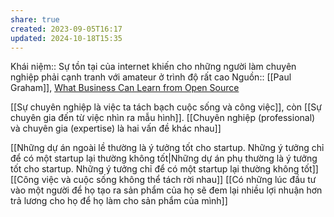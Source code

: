 ```yaml
---
share: true
created: 2023-09-05T16:17
updated: 2024-10-18T15:35
---
```

Khái niệm:: 
Sự tồn tại của internet khiến cho những người làm chuyên nghiệp phải cạnh tranh với amateur ở trình độ rất cao
Nguồn:: [[Paul Graham]], [What Business Can Learn from Open Source](http://www.paulgraham.com/opensource.html)

[[Sự chuyên nghiệp là việc ta tách bạch cuộc sống và công việc]], còn [[Sự chuyên gia đến từ việc nhìn ra mẫu hình]]. [[Chuyên nghiệp (professional) và chuyên gia (expertise) là hai vấn đề khác nhau]]

[[Những dự án ngoài lề thường là ý tưởng tốt cho startup. Những ý tưởng chỉ để có một startup lại thường không tốt|Những dự án phụ thường là ý tưởng tốt cho startup. Những ý tưởng chỉ để có một startup lại thường không tốt]]
[[Công việc và cuộc sống không thể tách rời nhau]]
[[Có những lúc đầu tư vào một người để họ tạo ra sản phẩm của họ sẽ đem lại nhiều lợi nhuận hơn trả lương cho họ để họ làm cho sản phẩm của mình]] 